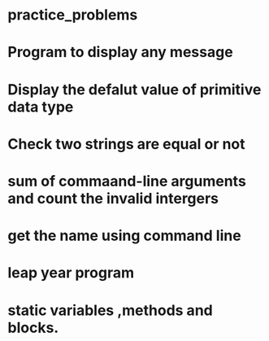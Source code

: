 # practice_problems 
# Program to display any message 
# Display the defalut value of primitive data type 
# Check two strings are equal or not 
# sum of commaand-line arguments and count the invalid intergers
# get the name using command line 
# leap year program 
# static variables ,methods and blocks.
